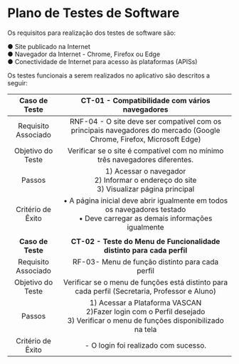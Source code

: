 # Plano de Testes de Software

Os requisitos para realização dos testes de software são: 

● Site publicado na Internet <br />
● Navegador da Internet - Chrome, Firefox ou Edge<br />
● Conectividade de Internet para acesso às plataformas (APISs) <br />

Os testes funcionais a serem realizados no aplicativo são descritos a seguir:
 
| **Caso de Teste** 	| **CT-01 - Compatibilidade com vários navegadores** 	|
|:---:	|:---:	|
|	Requisito Associado 	| RNF-04 - O site deve ser compatível com os principais navegadores do mercado (Google Chrome, Firefox, Microsoft Edge)  |
| Objetivo do Teste 	| Verificar se o site é compatível com no mínimo três navegadores diferentes.  |
| Passos 	| 1) Acessar o navegador <br> 2) Informar o endereço do site <br> 3) Visualizar página principal |
|Critério de Êxito | • A página inicial deve abrir igualmente em todos os navegadores testado <br> • Deve carregar as demais informações igualmente|
|  	|  	|
| **Caso de Teste** 	| **CT-02 - Teste do Menu de Funcionalidade distinto para cada perfil** 	|
|Requisito Associado | RF-03- Menu de função distinto para cada perfil  |
| Objetivo do Teste 	| Verificar se o menu de funções está distinto para cada perfil (Secretaria, Professor e Aluno)  |
| Passos 	| 1) Acessar a Plataforma VASCAN <br> 2)Fazer login com o Perfil desejado <br> 3) Verificar o menu de funções disponibilizado na tela |
|Critério de Êxito | - O login foi realizado com sucesso. |
